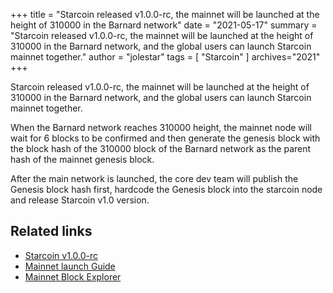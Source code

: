 +++
title = "Starcoin released v1.0.0-rc, the mainnet will be launched at the height of 310000 in the Barnard network"
date = "2021-05-17"
summary = "Starcoin released v1.0.0-rc, the mainnet will be launched at the height of 310000 in the Barnard network, and the global users can launch Starcoin mainnet together."
author = "jolestar"
tags = [
    "Starcoin"
]
archives="2021"
+++

Starcoin released v1.0.0-rc, the mainnet will be launched at the height of 310000 in the Barnard network, and the global users can launch Starcoin mainnet together.

When the Barnard network reaches 310000 height, the mainnet node will wait for 6 blocks to be confirmed and then generate the genesis block with the block hash of the 310000 block of the Barnard network as the parent hash of the mainnet genesis block.

After the main network is launched, the core dev team will publish the Genesis block hash first, hardcode the Genesis block into the starcoin node and release Starcoin v1.0 version.

## Related links

* [Starcoin v1.0.0-rc](https://github.com/starcoinorg/starcoin/releases/tag/v1.0.0-rc)
* [Mainnet launch Guide](https://github.com/starcoinorg/starcoin/discussions/2506)
* [Mainnet Block Explorer](https://explorer.starcoin.org/main)
